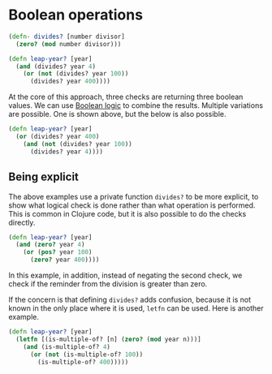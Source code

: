 # Boolean operations

```clojure
(defn- divides? [number divisor]
  (zero? (mod number divisor)))

(defn leap-year? [year]
  (and (divides? year 4)
    (or (not (divides? year 100)) 
      (divides? year 400))))
```

At the core of this approach, three checks are returning three boolean values. 
We can use [Boolean logic](https://en.wikipedia.org/wiki/Boolean_algebra) to combine the results. Multiple variations are possible. One is shown above, but the below is also possible. 

```clojure
(defn leap-year? [year] 
  (or (divides? year 400)
    (and (not (divides? year 100)) 
      (divides? year 4))))
```

## Being explicit

The above examples use a private function `divides?` to be more explicit, to show what logical check is done rather than what operation is performed. 
This is common in Clojure code, but it is also possible to do the checks directly.

```clojure
(defn leap-year? [year]
  (and (zero? year 4)
    (or (pos? year 100)
      (zero? year 400))))
```

In this example, in addition, instead of negating the second check, we check if the reminder from the division is greater than zero. 

If the concern is that defining `divides?` adds confusion, because it is not known in the only place where it is used, `letfn` can be used. Here is another example. 

```clojure
(defn leap-year? [year]
  (letfn [(is-multiple-of? [n] (zero? (mod year n)))]
    (and (is-multiple-of? 4)
      (or (not (is-multiple-of? 100)) 
        (is-multiple-of? 400)))))
```
